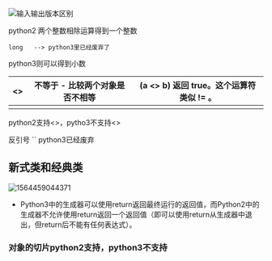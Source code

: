 ![输入输出版本区别](C:\Users\Administrator\Desktop\Mat\image\输入输出版本区别.png)

python2 两个整数相除运算得到一个整数

```
long   --> python3里已经废弃了
```

python3则可以得到小数

| <>   | 不等于 - 比较两个对象是否不相等 | (a <> b) 返回 true。这个运算符类似 != 。 |
| ---- | ------------------------------- | ---------------------------------------- |
|      |                                 |                                          |

python2支持<>，pytho3不支持<>


反引号  ``  python3已经废弃

## 新式类和经典类

![1564459044371](C:\Users\Administrator\AppData\Roaming\Typora\typora-user-images\1564459044371.png)

- Python3中的生成器可以使用return返回最终运行的返回值，而Python2中的生成器不允许使用return返回一个返回值（即可以使用return从生成器中退出，但return后不能有任何表达式）。

###  对象的切片python2支持，python3不支持
